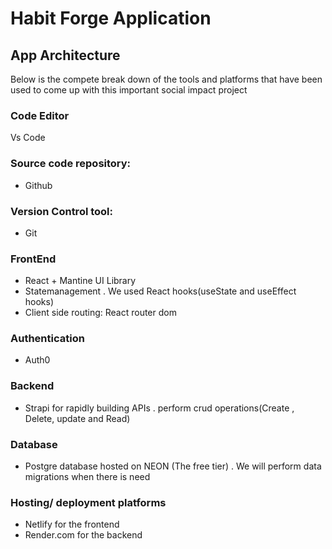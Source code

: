 # Habit Forge Application

## App Architecture

Below is the compete break down of the tools and platforms that have been used to come up with this important social impact project

### Code Editor

Vs Code

### Source code repository:

- Github

### Version Control tool:

- Git

### FrontEnd

- React + Mantine UI Library
- Statemanagement . We used React hooks(useState and useEffect hooks)
- Client side routing:
  React router dom

### Authentication

- Auth0

### Backend

- Strapi for rapidly building APIs . perform crud operations(Create , Delete, update and Read)

### Database

- Postgre database hosted on NEON (The free tier) . We will perform data migrations when there is need

### Hosting/ deployment platforms

- Netlify for the frontend
- Render.com for the backend
